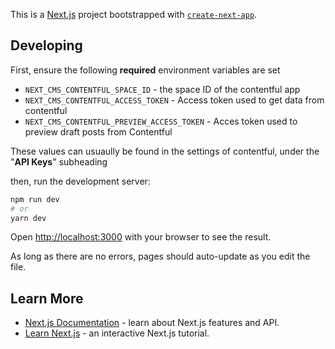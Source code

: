 This is a [Next.js](https://nextjs.org/) project bootstrapped with [`create-next-app`](https://github.com/vercel/next.js/tree/canary/packages/create-next-app).

## Developing

First, ensure the following **required** environment variables are set
* `NEXT_CMS_CONTENTFUL_SPACE_ID` - the space ID of the contentful app
* `NEXT_CMS_CONTENTFUL_ACCESS_TOKEN` - Access token used to get data from contentful
* `NEXT_CMS_CONTENTFUL_PREVIEW_ACCESS_TOKEN` - Acces token used to preview draft posts from Contentful

These values can usuaully be found in the settings of contentful, under the "**API Keys**" subheading

then, run the development server:

```bash
npm run dev
# or
yarn dev
```

Open [http://localhost:3000](http://localhost:3000) with your browser to see the result.

As long as there are no errors, pages should auto-update as you edit the file.

## Learn More

- [Next.js Documentation](https://nextjs.org/docs) - learn about Next.js features and API.
- [Learn Next.js](https://nextjs.org/learn) - an interactive Next.js tutorial.
